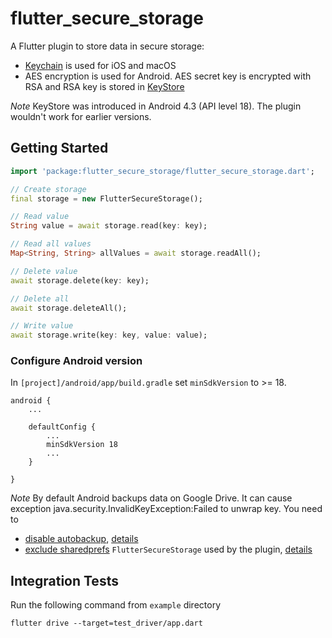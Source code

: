 # flutter_secure_storage

A Flutter plugin to store data in secure storage:
* [Keychain](https://developer.apple.com/library/content/documentation/Security/Conceptual/keychainServConcepts/01introduction/introduction.html#//apple_ref/doc/uid/TP30000897-CH203-TP1) is used for iOS and macOS
* AES encryption is used for Android. AES secret key is encrypted with RSA and RSA key is stored in [KeyStore](https://developer.android.com/training/articles/keystore.html)

*Note* KeyStore was introduced in Android 4.3 (API level 18). The plugin wouldn't work for earlier versions.

## Getting Started
```dart
import 'package:flutter_secure_storage/flutter_secure_storage.dart';

// Create storage
final storage = new FlutterSecureStorage();

// Read value 
String value = await storage.read(key: key);

// Read all values
Map<String, String> allValues = await storage.readAll();

// Delete value 
await storage.delete(key: key);

// Delete all 
await storage.deleteAll();

// Write value 
await storage.write(key: key, value: value);

```

### Configure Android version 
In `[project]/android/app/build.gradle` set `minSdkVersion` to >= 18.
```
android {
    ...
    
    defaultConfig {
        ...
        minSdkVersion 18
        ...
    }

}
```
*Note* By default Android backups data on Google Drive. It can cause exception java.security.InvalidKeyException:Failed to unwrap key. 
You need to 
* [disable autobackup](https://developer.android.com/guide/topics/data/autobackup#EnablingAutoBackup), [details](https://github.com/mogol/flutter_secure_storage/issues/13#issuecomment-421083742)
* [exclude sharedprefs](https://developer.android.com/guide/topics/data/autobackup#IncludingFiles) `FlutterSecureStorage` used by the plugin, [details](https://github.com/mogol/flutter_secure_storage/issues/43#issuecomment-471642126)

## Integration Tests

Run the following command from `example` directory
```
flutter drive --target=test_driver/app.dart
```
